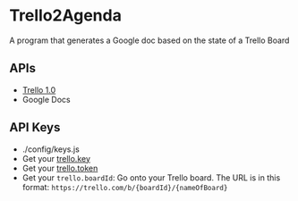 # Trello2Agenda

A program that generates a Google doc based on the state of a Trello Board

## APIs

* [Trello 1.0](https://developers.trello.com/v1.0)
* Google Docs

## API Keys

* ./config/keys.js
* Get your [trello.key](https://trello.com/app-key)
* Get your [trello.token](https://trello.com/1/authorize?expiration=never&scope=read,write,account&response_type=token&name=Server%20Token&key=bd6e574f7e6bb3f16a469f18c195dd45)
* Get your `trello.boardId`: Go onto your Trello board. The URL is in this format: `https://trello.com/b/{boardId}/{nameOfBoard}` 

